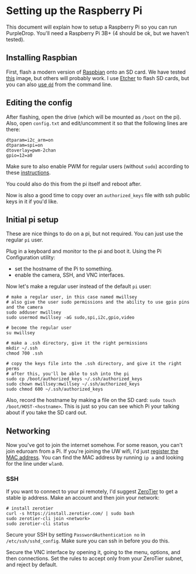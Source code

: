 # Setting up the Raspberry Pi

This document will explain how to setup a Raspberry Pi so you can run PurpleDrop.
You'll need a Raspberry Pi 3B+ (4 should be ok, but we haven't tested).

## Installing Raspbian

First, flash a modern version of [Raspbian][] onto an SD card.
We have tested
[this](https://downloads.raspberrypi.org/raspbian_full/images/raspbian_full-2019-09-30/2019-09-26-raspbian-buster-full.zip)
image, but others will probably work.
I use [Etcher][] to flash SD cards, but you can also [use `dd`][dd] from the command line.

## Editing the config

After flashing, open the drive (which will be mounted as `/boot` on the pi).
Also, open `config.txt` and edit/uncomment it so that the following lines are there:
```
dtparam=i2c_arm=on
dtparam=spi=on
dtoverlay=pwm-2chan
gpio=12=a0
```

Make sure to also enable PWM for regular users (without `sudo`) according to these [instructions][pwm].

You could also do this from the pi itself and reboot after.

Now is also a good time to copy over an `authorized_keys` file with
ssh public keys in it if you'd like.

## Initial pi setup

These are nice things to do on a pi, but not required.
You can just use the regular `pi` user.

Plug in a keyboard and monitor to the pi and boot it.
Using the Pi Configuration utility:
- set the hostname of the Pi to something.
- enable the camera, SSH, and VNC interfaces.

Now let's make a regular user instead of the default `pi` user:
```shell
# make a regular user, in this case named mwillsey
# also give the user sudo permissions and the ability to use gpio pins and the camera
sudo adduser mwillsey
sudo usermod mwillsey -aG sudo,spi,i2c,gpio,video

# become the regular user
su mwillsey

# make a .ssh directory, give it the right permissions
mkdir ~/.ssh
chmod 700 .ssh

# copy the keys file into the .ssh directory, and give it the right perms
# after this, you'll be able to ssh into the pi
sudo cp /boot/authorized_keys ~/.ssh/authorized_keys
sudo chown mwillsey:mwillsey ~/.ssh/authorized_keys
sudo chmod 600 ~/.ssh/authorized_keys
```

Also, record the hostname by making a file on the SD card:
`sudo touch /boot/HOST-<hostname>`.
This is just so you can see which Pi your talking about if you take the SD card out.

## Networking

Now you've got to join the internet somehow.
For some reason, you can't join eduroam from a Pi.
If you're joining the UW wifi, I'd just
[register the MAC address][mac].
You can find the MAC address by running `ip a` and looking for the line under `wlan0`.

### SSH

If you want to connect to your pi remotely, I'd suggest [ZeroTier][] to get a stable ip address.
Make an account and then join your network:
```shell
# install zerotier
curl -s https://install.zerotier.com/ | sudo bash
sudo zerotier-cli join <network>
sudo zerotier-cli status
```

Secure your SSH by setting `PasswordAuthentication no` in `/etc/ssh/sshd_config`.
Make sure you can ssh in before you do this.

Secure the VNC interface by opening it, going to the menu, options,
and then connections. Set the rules to accept only from your ZeroTier
subnet, and reject by default.


[raspbian]: https://www.raspberrypi.org/downloads/raspbian/
[etcher]: https://www.balena.io/etcher/
[dd]: https://www.raspberrypi.org/documentation/installation/installing-images/linux.md
[mac]: https://cppm-uwtc-01.infra.washington.edu/guest/mac_create.php
[zerotier]: https://www.zerotier.com/
[pwm]: https://docs.golemparts.com/rppal/0.10.0/rppal/pwm/index.html
